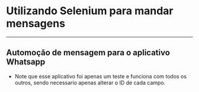 # Utilizando Selenium para mandar mensagens
---
## Automoção de mensagem para o aplicativo Whatsapp

- Note que esse aplicativo foi apenas um teste e funciona com todos os outros, sendo necessario apenas alterar o ID de cada campo.
